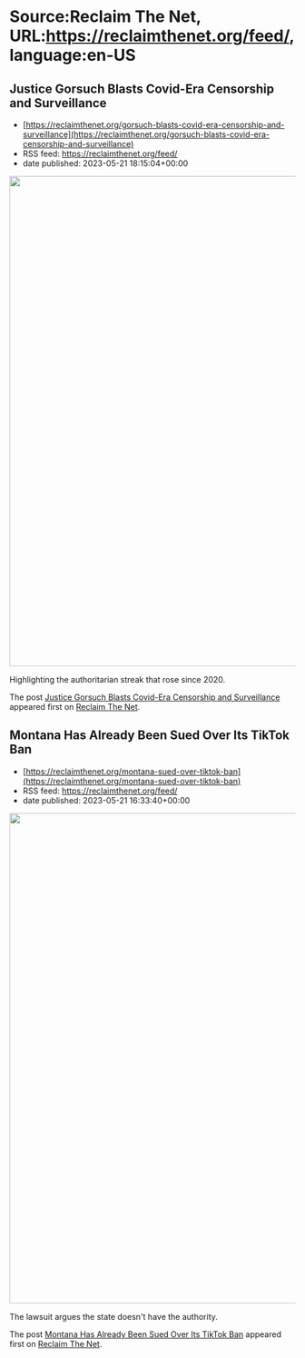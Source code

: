 # Source:Reclaim The Net, URL:https://reclaimthenet.org/feed/, language:en-US

## Justice Gorsuch Blasts Covid-Era Censorship and Surveillance
 - [https://reclaimthenet.org/gorsuch-blasts-covid-era-censorship-and-surveillance](https://reclaimthenet.org/gorsuch-blasts-covid-era-censorship-and-surveillance)
 - RSS feed: https://reclaimthenet.org/feed/
 - date published: 2023-05-21 18:15:04+00:00

<a href="https://reclaimthenet.org/gorsuch-blasts-covid-era-censorship-and-surveillance" rel="nofollow" title="Justice Gorsuch Blasts Covid-Era Censorship and Surveillance"><img alt="" class="webfeedsFeaturedVisual wp-post-image" height="864" src="https://reclaimthenet.org/wp-content/uploads/2023/05/gorsuch.jpg" style="display: block; margin: auto; margin-bottom: 15px;" width="1536" /></a><p>Highlighting the authoritarian streak that rose since 2020.</p>
<p>The post <a href="https://reclaimthenet.org/gorsuch-blasts-covid-era-censorship-and-surveillance" rel="nofollow">Justice Gorsuch Blasts Covid-Era Censorship and Surveillance</a> appeared first on <a href="https://reclaimthenet.org" rel="nofollow">Reclaim The Net</a>.</p>

## Montana Has Already Been Sued Over Its TikTok Ban
 - [https://reclaimthenet.org/montana-sued-over-tiktok-ban](https://reclaimthenet.org/montana-sued-over-tiktok-ban)
 - RSS feed: https://reclaimthenet.org/feed/
 - date published: 2023-05-21 16:33:40+00:00

<a href="https://reclaimthenet.org/montana-sued-over-tiktok-ban" rel="nofollow" title="Montana Has Already Been Sued Over Its TikTok Ban"><img alt="" class="webfeedsFeaturedVisual wp-post-image" height="864" src="https://reclaimthenet.org/wp-content/uploads/2023/05/tiktok-montana.jpg" style="display: block; margin: auto; margin-bottom: 15px;" width="1536" /></a><p>The lawsuit argues the state doesn't have the authority.</p>
<p>The post <a href="https://reclaimthenet.org/montana-sued-over-tiktok-ban" rel="nofollow">Montana Has Already Been Sued Over Its TikTok Ban</a> appeared first on <a href="https://reclaimthenet.org" rel="nofollow">Reclaim The Net</a>.</p>

